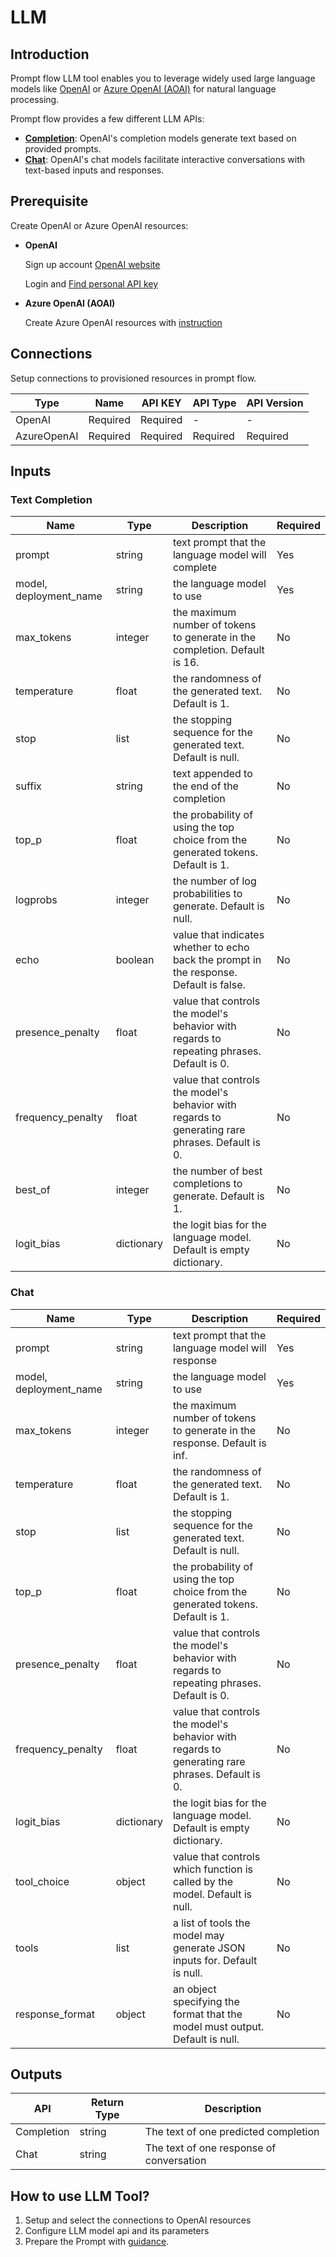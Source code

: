 # LLM 

## Introduction
Prompt flow LLM tool enables you to leverage widely used large language models like [OpenAI](https://platform.openai.com/) or [Azure OpenAI (AOAI)](https://learn.microsoft.com/en-us/azure/cognitive-services/openai/overview) for natural language processing. 

Prompt flow provides a few different LLM APIs:
- **[Completion](https://platform.openai.com/docs/api-reference/completions)**: OpenAI's completion models generate text based on provided prompts.
- **[Chat](https://platform.openai.com/docs/api-reference/chat)**: OpenAI's chat models facilitate interactive conversations with text-based inputs and responses.


## Prerequisite
Create OpenAI or Azure OpenAI resources:

- **OpenAI**

    Sign up account [OpenAI website](https://openai.com/)

    Login and [Find personal API key](https://platform.openai.com/account/api-keys)

- **Azure OpenAI (AOAI)**

    Create Azure OpenAI resources with [instruction](https://learn.microsoft.com/en-us/azure/cognitive-services/openai/how-to/create-resource?pivots=web-portal)

## **Connections**

Setup connections to provisioned resources in prompt flow.

| Type        | Name     | API KEY  | API Type | API Version |
|-------------|----------|----------|----------|-------------|
| OpenAI      | Required | Required | -        | -           |
| AzureOpenAI | Required | Required | Required | Required    |


## Inputs
### Text Completion

| Name                   | Type        | Description                                                                             | Required |
|------------------------|-------------|-----------------------------------------------------------------------------------------|----------|
| prompt                 | string      | text prompt that the language model will complete                                       | Yes      |
| model, deployment_name | string      | the language model to use                                                               | Yes      |
| max\_tokens            | integer     | the maximum number of tokens to generate in the completion. Default is 16.              | No       |
| temperature            | float       | the randomness of the generated text. Default is 1.                                     | No       |
| stop                   | list        | the stopping sequence for the generated text. Default is null.                          | No       |
| suffix                 | string      | text appended to the end of the completion                                              | No       |
| top_p                  | float       | the probability of using the top choice from the generated tokens. Default is 1.        | No       |
| logprobs               | integer     | the number of log probabilities to generate. Default is null.                           | No       |
| echo                   | boolean     | value that indicates whether to echo back the prompt in the response. Default is false. | No       |
| presence\_penalty      | float       | value that controls the model's behavior with regards to repeating phrases. Default is 0.                              | No       |
| frequency\_penalty     | float       | value that controls the model's behavior with regards to generating rare phrases. Default is 0.                             | No       |
| best\_of               | integer     | the number of best completions to generate. Default is 1.                               | No       |
| logit\_bias            | dictionary  | the logit bias for the language model. Default is empty dictionary.                     | No       |


### Chat


| Name                   | Type        | Description                                                                                    | Required |
|------------------------|-------------|------------------------------------------------------------------------------------------------|----------|
| prompt                 | string      | text prompt that the language model will response                                              | Yes      |
| model, deployment_name | string      | the language model to use                                                                      | Yes      |
| max\_tokens            | integer     | the maximum number of tokens to generate in the response. Default is inf.                      | No       |
| temperature            | float       | the randomness of the generated text. Default is 1.                                            | No       |
| stop                   | list        | the stopping sequence for the generated text. Default is null.                                 | No       |
| top_p                  | float       | the probability of using the top choice from the generated tokens. Default is 1.               | No       |
| presence\_penalty      | float       | value that controls the model's behavior with regards to repeating phrases. Default is 0.      | No       |
| frequency\_penalty     | float       | value that controls the model's behavior with regards to generating rare phrases. Default is 0.| No       |
| logit\_bias            | dictionary  | the logit bias for the language model. Default is empty dictionary.                            | No       |
| tool\_choice           | object      | value that controls which function is called by the model. Default is null.                    | No       |
| tools                  | list        | a list of tools the model may generate JSON inputs for. Default is null.                       | No       |
| response_format        | object      | an object specifying the format that the model must output. Default is null.                   | No       |

## Outputs

| API        | Return Type | Description                              |
|------------|-------------|------------------------------------------|
| Completion | string      | The text of one predicted completion     |
| Chat       | string      | The text of one response of conversation |


## How to use LLM Tool?

1. Setup and select the connections to OpenAI resources
2. Configure LLM model api and its parameters
3. Prepare the Prompt with [guidance](./prompt-tool.md#how-to-write-prompt).
